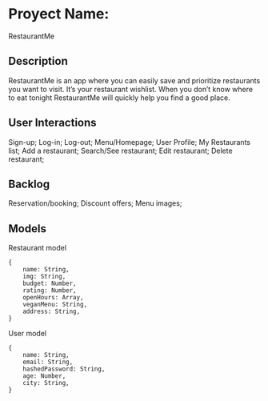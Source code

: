 # Proyect Name:
RestaurantMe

## Description
RestaurantMe is an app where you can easily save and prioritize restaurants you want to visit. It’s your restaurant wishlist. When you don’t know where to eat tonight RestaurantMe will quickly help you find a good place.

## User Interactions
Sign-up;
Log-in;
Log-out;
Menu/Homepage;
User Profile;
My Restaurants list;
Add a restaurant;
Search/See restaurant;
Edit restaurant;
Delete restaurant;

## Backlog
Reservation/booking;
Discount offers;
Menu images;

## Models
Restaurant model
```
{
    name: String,
    img: String,
    budget: Number,
    rating: Number,
    openHours: Array,
    veganMenu: String,
    address: String,
}
```
User model
```
{
    name: String,
    email: String,
    hashedPassword: String,
    age: Number,
    city: String,
}
```
